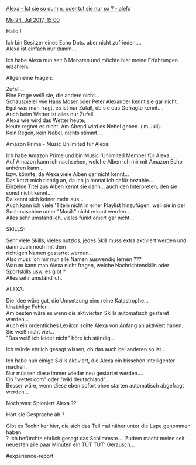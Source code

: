 [Alexa - Ist sie so dumm, oder tut sie nur so ? - alefo](https://www.alefo.de/forum/alexa-ist-sie-so-dumm-oder-tut-sie-nur-so-3374)

[Mo 24. Jul 2017, 15:00](https://www.alefo.de/forum/alexa-ist-sie-so-dumm-oder-tut-sie-nur-so-3374?view-post=24416#p24416 "Beitrag")

Hallo !  
  
Ich bin Besitzer eines Echo Dots. aber nicht zufrieden....  
Alexa ist einfach nur dumm...  
  
Ich habe Alexa nun seit 6 Monaten und möchte hier meine Erfahrungen erzählen:  
  
Allgemeine Fragen:  
  
Zufall...  
Eine Frage weiß sie, die andere nicht...  
Schauspieler wie Hans Moser oder Peter Alexander kennt sie gar nicht,  
Egal was man fragt, es ist nur Zufall, ob sie das Gefragte kennt....  
Auch beim Wetter ist alles nur Zufall.  
Alexa wie wird das Wetter heute;  
Heute regnet es nicht. Am Abend wird es Nebel geben. (im Juli).  
Kein Regen, kein Nebel, nichts stimmt....  
  
Amazon Prime - Music Unlimited für Alexa:  
  
Ich habe Amazon Prime und bin Music 'Unlimited Member für Alexa....  
Auf Amazon kann ich nachsehen, welche Alben ich mir mit Amazon Echo anhören kann...  
bzw. könnte, da Alexa viele Alben gar nicht kennt...  
Das kotzt mich richtig an, da ich ja monatlich dafür bezahle...  
Einzelne Titel aus Alben kennt sie dann... auch den Interpreten, den sie sonst nicht kennt...  
Da kennt sich keiner mehr aus...  
Auch kann ich viele 'Titeln nicht in einer Playlist hinzufügen, weil sie in der Suchmaschine unter "Musik" nicht erkant werden...  
Alles sehr umständlich, vieles funktioniert gar nicht...  
  
  
SKILLS:  
  
Sehr viele Skills, vieles nutzlos, jedes Skill muss extra aktiviert werden und dann auch noch mit dem  
richtigen Namen gestartet werden...  
Also muss ich mir nun alle Namen auswendig lernen ???  
Warum kann man Alexa nicht fragen, welche Nachrichtenskills oder Sportskills usw. es gibt ?  
Alles sehr umständlich.  
  
ALEXA:  
  
Die Idee wäre gut, die Umsetzung eine reine Katastrophe...  
Unzählige Fehler...  
Am besten wäre es wenn die aktivierten Skills automatisch gestaret werden...  
Auch ein ordentliches Lexikon sollte Alexa von Anfang an aktiviert haben.  
Sie weiß nicht viel...  
"Das weiß ich leider nicht" höre ich ständig...  
  
  
Ich würde ehrlich gesagt wissen, ob das auch bei anderen so ist...  
  
Ich habe nun einige Skills aktiviert, die Alexa ein bisschen intelligenter machen.  
Nur müssen diese immer wieder neu gestartet werden....  
Ob "wetter.com" oder "wiki deutschland"...  
Besser wäre, wenn diese eben sofort ohne starten automatisch abgefragt werden...  
  
Noch was: Spioniert Alexa ??  
  
Hört sie Gespräche ab ?  
  
Gibt es Techniker hier, die sich das Teil mal näher unter die Lupe genommen haben  
? Ich befürchte ehrlich gesagt das Schlimmste.... Zudem macht meine seit neuesten alle paar Minuten ein TÜT TÜT' Geräusch...

#experience-report